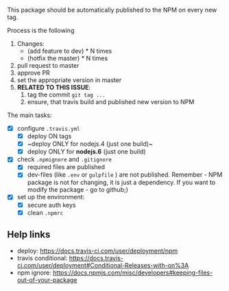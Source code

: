 This package should be automatically published to the NPM on every new tag.

Process is the following
1. Changes:
   - (add feature to dev) \* N times
   - (hotfix the master) \* N times
2. pull request to master
3. approve PR
4. set the appropriate version in master
5. **RELATED TO THIS ISSUE**:
   1. tag the commit `git tag ...`
   2. ensure, that travis build and published new version to NPM

The main tasks:
- [x] configure `.travis.yml`
  - [x] deploy ON tags
  - [x] ~deploy ONLY for nodejs.4 (just one build)~
  - [x] deploy ONLY for **nodejs.6** (just one build)
- [x] check `.npmignore` and `.gitignore`
  - [x] required files are published
  - [x] dev-files (like `.env` or `gulpfile` ) are not published. Remember - NPM package is not for changing, it is just a dependency. If you want to modify the package - go to github;)
- [x] set up the environment:
  - [x] secure auth keys
  - [x] clean `.npmrc`
## Help links
- deploy: https://docs.travis-ci.com/user/deployment/npm
- travis conditional: https://docs.travis-ci.com/user/deployment#Conditional-Releases-with-on%3A
- npm ignore: https://docs.npmjs.com/misc/developers#keeping-files-out-of-your-package
